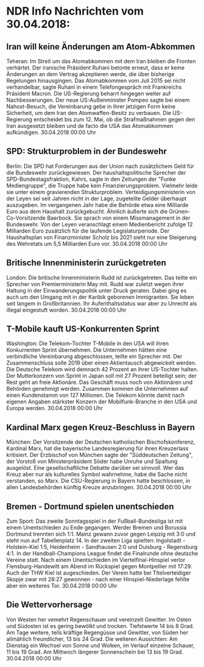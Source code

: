 # NDR Info Nachrichten vom 30.04.2018:


## Iran will keine Änderungen am Atom-Abkommen
Teheran: Im Streit um das Atomabkommen mit dem Iran bleiben die Fronten verhärtet. Der iranische Präsident Ruhani betonte erneut, dass er keine Änderungen an dem Vertrag akzeptieren werde, die über bisherige Regelungen hinausgingen. Das Atomabkommen vom Juli 2015 sei nicht verhandelbar, sagte Ruhani in einem Telefongespräch mit Frankreichs Präsident Macron. Die US-Regierung beharrt hingegen weiter auf Nachbesserungen. Der neue US-Außenminister Pompeo sagte bei einem Nahost-Besuch, die Vereinbarung gebe in ihrer jetzigen Form keine Sicherheit, um dem Iran den Atomwaffen-Besitz zu verbauen. Die US-Regierung entscheidet bis zum 12. Mai, ob die Strafmaßnahmen gegen den Iran ausgesetzt bleiben und de facto die USA das Atomabkommen aufkündigen. 30.04.2018 00:00 Uhr 

## SPD: Strukturproblem in der Bundeswehr
Berlin: Die SPD hat Forderungen aus der Union nach zusätzlichem Geld für die Bundeswehr zurückgewiesen. Der haushaltspolitische Sprecher der SPD-Bundestagsfraktion, Kahrs, sagte in den Zeitungen der "Funke Mediengruppe", die Truppe habe kein Finanzierungsproblem. Vielmehr leide sie unter einem gravierenden Strukturproblem. Verteidigungsministerin von der Leyen sei seit Jahren nicht in der Lage, zugeteilte Gelder überhaupt auszugeben. Im vergangenen Jahr habe die Behörde etwa eine Milliarde Euro aus dem Haushalt zurückgebucht. Ähnlich äußerte sich die Grünen-Co-Vorsitzende Baerbock. Sie sprach von einem Missmanagement in der Bundeswehr. Von der Leyen veranschlagt einem Medienbericht zufolge 12 Milliarden Euro zusätzlich für die laufende Legislaturperiode. Der Haushaltsplan von Finanzminister Scholz bis 2021 sieht nur eine Steigerung des Wehretats um 5,5 Milliarden Euro vor. 30.04.2018 00:00 Uhr 

## Britische Innenministerin zurückgetreten
London: Die britische Innenministerin Rudd ist zurückgetreten. Das teilte ein Sprecher von Premierministerin May mit. Rudd war zuletzt wegen ihrer Haltung in der Einwanderungspolitik unter Druck geraten. Dabei ging es auch um den Umgang mit in der Karibik geborenen Immigranten. Sie leben seit langem in Großbritannien. Ihr Aufenthaltsstatus war aber zu Unrecht als illegal eingestuft worden. 30.04.2018 00:00 Uhr 

## T-Mobile kauft US-Konkurrenten Sprint
Washington: Die Telekom-Tochter T-Mobile in den USA will ihren Konkurrenten Sprint übernehmen. Die Unternehmen hätten eine verbindliche Vereinbarung abgeschlossen, teilte ein Sprecher mit. Der Zusammenschluss solle 2019 über einen Aktientausch abgewickelt werden. Die Deutsche Telekom wird demnach 42 Prozent an ihrer US-Tochter halten. Der Mutterkonzern von Sprint in Japan soll mit 27 Prozent beteiligt sein; der Rest geht an freie Aktionäre. Das Geschäft muss noch von Aktionären und Behörden genehmigt werden. Zusammen kommen die Unternehmen auf einen Kundenstamm von 127 Millionen. Die Telekom könnte damit nach eigenen Angaben stärkster Konzern der Mobilfunk-Branche in den USA und Europa werden. 30.04.2018 00:00 Uhr 

## Kardinal Marx gegen Kreuz-Beschluss in Bayern
München: Der Vorsitzende der Deutschen katholischen Bischofskonferenz, Kardinal Marx, hat die bayerische Landesregierung für ihren Kreuzerlass kritisiert. Der Erzbischof von München sagte der "Süddeutschen Zeitung", der Vorstoß von Ministerpräsident Söder habe Unruhe und Spaltung ausgelöst. Eine gesellschaftliche Debatte darüber sei sinnvoll. Wer das Kreuz aber nur als kulturelles Symbol wahrnehme, habe die Sache nicht verstanden, so Marx. Die CSU-Regierung in Bayern hatte beschlossen, in allen Landesbehörden künftig Kreuze anzubringen. 30.04.2018 00:00 Uhr 

## Bremen - Dortmund spielen unentschieden
Zum Sport: Das zweite Sonntagsspiel in der Fußball-Bundesliga ist mit einem Unentschieden zu Ende gegangen. Werder Bremen und Borussia Dortmund trennten sich 1:1. Mainz gewann zuvor gegen Leipzig mit 3:0 und steht nun auf Tabellenplatz 14. In der zweiten Liga spielten: Ingolstadt - Holstein-Kiel 1:5,
Heidenheim - Sandhausen 2:0
und Duisburg - Regensburg 4:1. In der Handball-Champions League findet die Finalrunde ohne deutsche Vereine statt. Nach einem Unentschieden im Viertelfinal-Hinspiel verlor Flensburg-Handewitt am Abend im Rückspiel gegen Montpellier mit 17:29. Auch der THW Kiel ist augeschieden. Der Verein hatte bei Titelverteidiger Skopje zwar mit 28:27 gewonnen - nach einer Hinspiel-Niederlage fehlte aber ein weiteres Tor. 30.04.2018 00:00 Uhr 

## Die Wettervorhersage
Von Westen her vemehrt Regenschauer und vereinzelt Gewitter. Im Osten und Südosten ist es gering bewölkt und trocken. Tiefstwerte 14 bis 8 Grad. Am Tage weitere, teils kräftige Regengüsse und Gewitter, von Süden her allmählich freundlicher, 13 bis 24 Grad. Die weiteren Aussichten: Am Dienstag ein Wechsel von Sonne und Wolken, im Verlauf einzelne Schauer, 11 bis 19 Grad. Am Mittwoch längerer Sonnenschein bei 13 bis 19 Grad. 30.04.2018 00:00 Uhr 
